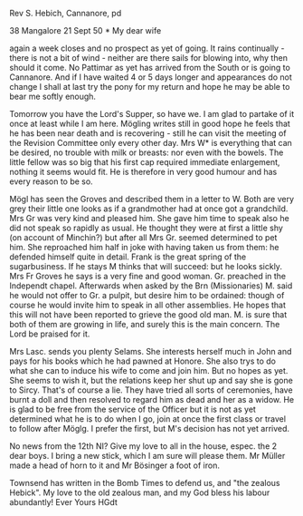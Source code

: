 Rev S. Hebich, Cannanore, pd

38 Mangalore 21 Sept 50
 <Saturday>*
My dear wife

again a week closes and no prospect as yet of going. It rains continually - there is not a bit of wind - neither are there sails for blowing into, why then should it come. No Pattimar as yet has arrived from the South or is going to Cannanore. And if I have waited 4 or 5 days longer and appearances do not change I shall at last try the pony for my return and hope he may be able to bear me softly enough.

Tomorrow you have the Lord's Supper, so have we. I am glad to partake of it once at least while I am here. Mögling writes still in good hope he feels that he has been near death and is recovering - still he can visit the meeting of the Revision Committee only every other day. Mrs W<eigle>* is everything that can be desired, no trouble with milk or breasts: nor even with the bowels. The little fellow was so big that his first cap required immediate enlargement, nothing it seems would fit. He is therefore in very good humour and has every reason to be so.

Mögl has seen the Groves and described them in a letter to W. Both are very grey their little one looks as if a grandmother had at once got a grandchild. Mrs Gr was very kind and pleased him. She gave him time to speak also he did not speak so rapidly as usual. He thought they were at first a little shy (on account of Minchin?) but after all Mrs Gr. seemed determined to pet him. She reproached him half in joke with having taken us from them: he defended himself quite in detail. Frank is the great spring of the sugarbusiness. If he stays M thinks that will succeed: but he looks sickly. Mrs Fr Groves he says is a very fine and good woman. Gr. preached in the Independt chapel. Afterwards when asked by the Brn (Missionaries) M. said he would not offer to Gr. a pulpit, but desire him to be ordained: though of course he would invite him to speak in all other assemblies. He hopes that this will not have been reported to grieve the good old man. M. is sure that both of them are growing in life, and surely this is the main concern. The Lord be praised for it.

Mrs Lasc. sends you plenty Selams. She interests herself much in John and pays for his books which he had pawned at Honore. She also trys to do what she can to induce his wife to come and join him. But no hopes as yet. She seems to wish it, but the relations keep her shut up and say she is gone to Sircy. That's of course a lie. They have tried all sorts of ceremonies, have burnt a doll and then resolved to regard him as dead and her as a widow. He is glad to be free from the service of the Officer but it is not as yet determined what he is to do when I go, join at once the first class or travel to follow after Möglg. I prefer the first, but M's decision has not yet arrived.

No news from the 12th NI? Give my love to all in the house, espec. the 2 dear boys. I bring a new stick, which I am sure will please them. Mr Müller made a head of horn to it and Mr Bösinger a foot of iron.

Townsend has written in the Bomb Times to defend us, and "the zealous Hebick". My love to the old zealous man, and my God bless his labour abundantly!
 Ever Yours HGdt

